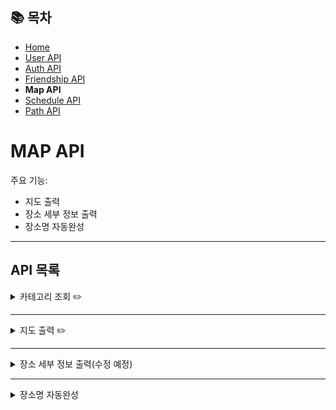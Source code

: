 ## 📚 목차
- [Home](../README.md)
- [User API](UserAPI.md)
- [Auth API](AuthAPI.md)
- [Friendship API](FriendshipAPI.md)
- **Map API**
- [Schedule API](ScheduleAPI.md)
- [Path API](PathAPI.md)

# MAP API
주요 기능:
- 지도 출력
- 장소 세부 정보 출력
- 장소명 자동완성

---

## API 목록

<details>
<summary>카테고리 조회 ✏️</summary>

**GET** `/map/category`
> 카테고리 목록을 조회합니다.  
> 세부 카테고리는 퀴리 파라미터에 카테고리 코드를 넣어서 조회할 수 있습니다.  
> 카테고리 종류는 다음과 같습니다.

| 카테고리 코드                   | 설명    | 부모 카테고리  |
|---------------------------|-------|----------|
| tour                      | 관광지   | X        |
| tour-nature               | 자연    | tour     |
| tour-tradition            | 역사    | tour     |
| tour-park                 | 공원    | tour     |
| tour-theme-park           | 테마파크  | tour     |
| food                      | 음식점   | X        |
| food-korean               | 한식    | food     |
| food-western              | 양식    | food     |
| food-japanese             | 일식    | food     |
| food-chinese              | 중식    | food     |
| food-other                | 기타    | food     |
| cafe                      | 카페    | X        |
| convenience-store         | 편의점   | X        |
| shopping                  | 쇼핑    | X        |
| shopping-permanent-market | 상설시장  | shopping |
| shopping-department-store | 백화점   | shopping |
| culture                   | 문화시설  | X        |
| event                     | 공연/행사 | X        |

#### 요청 코드
```javascript
axios
    .get(`${API_BASE_URL}/map/category?category=${categoryCode}`)
```

</details>

---

<details>
<summary>지도 출력 ✏️</summary>

**GET** `/map`

> 사용자가 선택한 방법으로 주변의 장소를 조회합니다.  
> 쿼리 파라미터 종류는 다음과 같습니다.  

| 파라미터      | 설명                                                     | 값 예시                                                                                        |
|-----------|--------------------------------------------------------|---------------------------------------------------------------------------------------------|
| search    | 장소 선택 방법                                               | location(위치), destination(도착지), middle-point(중간지점)                                          |
| sort      | 정렬 방법                                                  | title_asc(가나다순 오름차순 정렬), rating_asc(평점순 오름차순 정렬), user_ratings_total_dsc(총 평점 개수 내림차순 정렬) 등 |
| latitude  | 위도(search=location일 때만 필요)                             | 37.6092635094031                                                                            |
| longitude | 경도(search=location일 때만 필요)                             | 127.06471287129368                                                                          |
| name      | 장소 이름(search=destination이면 1개, middle-point이면 여러 개 필요) | 시청역, 올림픽공원 등                                                                                |
| category  | 카테고리 코드(필수X)                                           | tour, food-korean, cafe 등                                                                   |




### 1. 출발지-도착지를 기반으로 조회할 경우
#### 요청 코드
```javascript
axios
    .get(`${API_BASE_URL}/map?search=destination&sort=user_ratings_total_dsc&start=${placeName}&end=${placeName}`)
```

#### 응답 바디 ✏️
```json
{
  "start": {
    "name": "한성대학교",
    "address": "서울 성북구 삼선교로16길 116",
    "latitude": "37.5825624632779",
    "longitude": "127.010225523923"
  },
  "end": {
    "name": "명신당필방",
    "address": "서울 종로구 인사동길 34",
    "latitude": "37.57356831591039",
    "longitude": "126.9856982140611"
  },
  "list": [
    {
      "address": "서울특별시 중구 남대문로 52-5 (명동2가) ",
      "sigunguCode": "24",
      "contentId": "134746",
      "category": "food-chinese",
      "thumbnail": "http://tong.visitkorea.or.kr/cms/resource/96/3474896_image2_1.jpg",
      "latitude": "37.5621214856",
      "longitude": "126.9818402861",
      "name": "개화",
      "rating": "3.9",
      "userRatingsTotal": "867"
    },
    {
      "address": "서울특별시 중구 무교로 24 (무교동) 2층",
      "sigunguCode": "24",
      "contentId": "133276",
      "category": "food-korean",
      "thumbnail": "http://tong.visitkorea.or.kr/cms/resource/18/3474918_image2_1.jpg",
      "latitude": "37.5681540761",
      "longitude": "126.9794958849",
      "name": "곰국시집",
      "rating": "4.1",
      "userRatingsTotal": "849"
    }
  ]
}
```

### 2. 중간 위치를 기반으로 조회할 경우
#### 요청 코드
```javascript
axios
    .get(`${API_BASE_URL}/map?search=middle-point&sort=rating_dsc&name=${placeName1}&name=${placeName2}&name=${placeName3}`)
```
※name 파라미터는 여러 개 가능합니다.

#### 응답 바디
```json
{
  "start": [
    {
      "name": "동작구민회관",
      "address": "서울 동작구 보라매로5길 28",
      "latitude": "37.4938972382326",
      "longitude": "126.922743463895"
    },
    {
      "name": "녹번동근린공원",
      "address": "",
      "latitude": "37.60353994592752",
      "longitude": "126.93185185285346"
    },
    {
      "name": "올림픽공원",
      "address": "서울 송파구 올림픽로 424",
      "latitude": "37.5205340628851",
      "longitude": "127.120812783275"
    }
  ],
  "middlePoint": {
    "address": "서울 용산구 이태원동 212-27",
    "latitude": "126.99180270000781",
    "longitude": "37.53932374901508"
  },
  "list": [
    {
      "address": "서울특별시 중구 명동8나길 28 (충무로1가) ",
      "sigunguCode": "24",
      "contentId": "1489369",
      "category": "food-korean",
      "thumbnail": "http://tong.visitkorea.or.kr/cms/resource/38/3474938_image2_1.jpg",
      "latitude": "37.5614854780",
      "longitude": "126.9834734887",
      "name": "오다리집",
      "rating": "4.7",
      "userRatingsTotal": "3915"
    },
    {
      "address": "서울특별시 중구 세종대로 76 ",
      "sigunguCode": "24",
      "contentId": "398344",
      "category": "food-korean",
      "thumbnail": "http://tong.visitkorea.or.kr/cms/resource/75/1290675_image2_1.jpg",
      "latitude": "37.5629101933",
      "longitude": "126.9768490516",
      "name": "현대칼국수",
      "rating": "4.4",
      "userRatingsTotal": "337"
    }
  ]
}
```
</details>

---

<details>
<summary>장소 세부 정보 출력(수정 예정)</summary>

**GET** `/map/detail`

> 특정한 장소의 세부 정보를 출력합니다.  
> 현재 구글 지도로 검색한 지역은 출력이 되지 않습니다.

#### 요청 코드
```javascript
axios
    .get(`${API_BASE_URL}/map/detail?contentId=${contentId}`)
```

#### 응답 바디
```json
{
    "contentid": "2559938",
    "contenttypeid": "12",
    "createdtime": "20180907015112",
    "homepage": "",
    "modifiedtime": "20250327160800",
    "tel": "",
    "telname": "",
    "title": "브이알존 코엑스 직영점",
    "firstimage": "http://tong.visitkorea.or.kr/cms/resource/26/2559926_image2_1.jpg",
    "firstimage2": "http://tong.visitkorea.or.kr/cms/resource/26/2559926_image2_1.jpg",
    "addr": "서울특별시 강남구 봉은사로 524 (삼성동) 지하1층",
    "zipcode": "06164",
    "overview": "VRZONE은 단순히 360도로 보이는 가상현실체험을 제공하지 않고 VRZONE에서 직접 개발부터 유통하는 VR콘텐츠를 체험할 수 있다. 데드프리즌은 의문의 사고로 좀비들이 득실거리는 병원에서 탈출하는 FPS VR 콘텐츠이며, 퓨처스트라이크는 연구소에서 실험 중 사고로 돌연변이 곤충들이 탈출하여 도시가 황폐화되어 곤충들을 박멸하는 FPS VR 콘텐츠이다. 가디언 히어로즈는 지구를 침략하려는 외계인들과 싸워 이기는 FPS VR 콘텐츠이다. VR 라이더는 약 20여 가지의 VR 콘텐츠로 놀이기구를 탑승하는 VR체험 시뮬레이터다. 놀이기구를 VR로 재현함과 상상만 해왔던 장소를 탐험하는 상상 그 이상의 현실을 구현한다."
}
```
</details>

---

<details>
<summary>장소명 자동완성</summary>

**GET** `/map/autocomplete`

> 장소명을 자동완성해 목록을 보여줍니다.  
> 서울 지역의 장소만 보여줍니다.

#### 요청 코드
```javascript
axios
    .get(`${API_BASE_URL}/map/autocomplete?name=${placeName}`)
```

#### 응답 바디
```json
[
  {
    "id": "11156260",
    "placeName": "창경궁",
    "address": "서울 종로구 창경궁로 185"
  },
  {
    "id": "11002870",
    "placeName": "창경궁 대온실",
    "address": "서울 종로구 창경궁로 185"
  },
  {
    "id": "1932803950",
    "placeName": "창경궁 매표소",
    "address": "서울 종로구 창경궁로 185"
  },
  {
    "id": "946945721",
    "placeName": "힐스테이트창경궁아파트",
    "address": "서울 종로구 율곡로 236"
  },
  {
    "id": "8116578",
    "placeName": "창경궁 춘당지",
    "address": "서울 종로구 창경궁로 185"
  },
  {
    "id": "1808045382",
    "placeName": "창경궁초밥",
    "address": "서울 종로구 창경궁로 229"
  },
  {
    "id": "7873650",
    "placeName": "창경궁 명정전",
    "address": "서울 종로구 창경궁로 185"
  },
  {
    "id": "457839741",
    "placeName": "휴스턴창경궁오피스텔(C동)",
    "address": "서울 종로구 창경궁로20길 14"
  }
]
```
</details>
